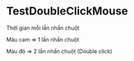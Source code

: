 # TestDoubleClickMouse
</p>Thời gian mỗi lần nhấn chuột</p>
</p>Màu cam => 1 lần nhấn chuột</p>
</p>Màu đỏ => 2 lần nhấn chuột (Double click)</p>
